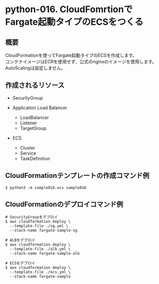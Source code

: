 # python-016. CloudFomrtionでFargate起動タイプのECSをつくる
## 概要
CloudFormationを使ってFargate起動タイプのECSを作成します。  
コンテナイメージはECRを使用せず、公式のnginxのイメージを使用します。  
AutoScalingは設定しません。

## 作成されるリソース
- SecurityGroup

- Application Load Balancer
  - LoadBalancer
  - Listener
  - TargetGroup

- ECS
  - Cluster
  - Service
  - TaskDefinition

## CloudFormationテンプレートの作成コマンド例
```
$ python3 -m sample016.ecs sample016
```

## CloudFormationのデプロイコマンド例
```
# SecurityGroupをデプロイ
$ aws cloudformation deploy \
  --template-file ./sg.yml \
  --stack-name fargate-sample-sg

# ALBをデプロイ
$ aws cloudformation deploy \
  --template-file ./alb.yml \
  --stack-name fargate-sample-alb

# ECSをデプロイ
$ aws cloudformation deploy \
  --template-file ./ecs.yml \
  --stack-name fargate-sample
```